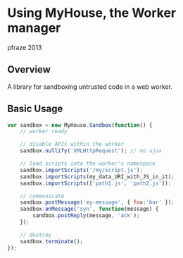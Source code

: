 Using MyHouse, the Worker manager
=================================

pfraze 2013


## Overview

A library for sandboxing untrusted code in a web worker.


## Basic Usage

```javascript
var sandbox = new MyHouse.Sandbox(function() {
	// worker ready

	// disable APIs within the worker
	sandbox.nullify('XMLHttpRequest'); // no ajax

	// load scripts into the worker's namespace
	sandbox.importScripts('/my/script.js');
	sandbox.importScripts(my_data_URI_with_JS_in_it);
	sandbox.importScripts(['path1.js', 'path2.js']);

	// communicate
	sandbox.postMessage('my-message', { foo:'bar' });
	sandbox.onMessage('syn', function(message) {
		sandbox.postReply(message, 'ack');
	});

	// destroy
	sandbox.terminate();
});

```
